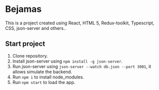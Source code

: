 # Bejamas

This is a project created using React, HTML 5, Redux-toolkit, Typescript, CSS, json-server and others..

## Start project
1. Clone repository.
2. Install json-server using ```npm install -g json-server```.
3. Run json-server using ```json-server --watch db.json --port 3001```, it allows simulate the backend.
4. Run ```npm i``` to install node_modules.
5. Run ```npm start``` to load the app.
